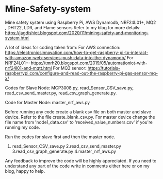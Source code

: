 # Mine-Safety-system
Mine safety system using Raspberry Pi, AWS Dynamodb, NRF24L01+, MQ2 , DHT22, LDR, and Flame sensors
Refer to my blog for more details: https://jagdishiot.blogspot.com/2020/11/mining-safety-and-monitoring-system.html

A lot of ideas for coding taken from:
  For AWS connection: https://electronicsinnovation.com/how-to-get-raspberry-pi-to-interact-with-amazon-web-services-push-data-into-the-dynamodb/
  For NRF24L01+: https://tmrh20.blogspot.com/2019/05/automationiot-with-nrf24l01-and-mqtt.html
  For MQ2 sensor: https://tutorials-raspberrypi.com/configure-and-read-out-the-raspberry-pi-gas-sensor-mq-x/

Codes for Slave Node:
 MCP3008.py, read_Sensor_CSV_save.py, read_csv_send_master.py, read_csv_graph_generate.py.

Code for Master Node: master_nrf_aws.py

Before running any code create a blank csv file on both master and slave device. Refer to the file create_blank_csv.py.
For master device change the file name from 'node1_data.csv' to 'received_value_numbers.csv' if you're running my code.


Run the codes for slave first and then the master node.
  1. read_Sensor_CSV_save.py   2.read_csv_send_master.py  3.read_csv_graph_generate.py  4.master_nrf_aws.py

Any feedback to improve the code will be highly appreciated.
If you need to understand any part of the code write in comments either here or on my blog, happy to help.
